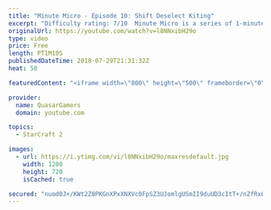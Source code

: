 ```yaml
---
title: "Minute Micro - Episode 10: Shift Deselect Kiting"
excerpt: "Difficulty rating: 7/10  Minute Micro is a series of 1-minute videos explaining how to perform common micro techniques. This episode is on shift deselect kiting  twitch.tv/Quasarprintf"
originalUrl: https://youtube.com/watch?v=l8NNxibH29o
type: video
price: Free
length: PT1M10S
publishedDateTime: 2018-07-29T21:31:32Z
heat: 50

featuredContent: "<iframe width=\"800\" height=\"500\" frameborder=\"0\" src=\"https://www.youtube.com/embed/l8NNxibH29o\" allow=\"accelerometer; autoplay; encrypted-media; gyroscope; picture-in-picture\" allowfullscreen></iframe>"

provider:
  name: QuasarGamers
  domain: youtube.com

topics:
  - StarCraft 2

images:
  - url: https://i.ytimg.com/vi/l8NNxibH29o/maxresdefault.jpg
    width: 1280
    height: 720
    isCached: true

secured: "nuod0J+/KWt2Z8PKGnXPxXNXVc0FpSZ3UJomlgUSmII9duUD3cItT+/nZfRxOlJl+UwIVMr2qElha4p/73bxJ0f1AwJssoz1IfbSDCfe0X75c7XlHfCv8PevfEOGtB1/rfFAU67h3u+mw0HJDYPN1brPcnBwCmYsSlR7Zg9AZArFwJk8hlnBm7IqdsII4Rf9mBWIGnYuKh08oJ8P9k9NIPosblYkVg/gVIrV/+LntpQqBMq0TSXQGZJphNEjN7lD7mUH+IMo9PoMgxrYGV9uHAyQEmmspuxWPdrITPGunUVj3Ankz3zVPMhoIsLXZOnGGWoslSXIS/Kl5SCHxg7xfPHScfI7us7rR9EhdL1dGkM977Pzu96nvmitEAkZryvHvCy++ctQJjzRiQpaNXN++Xhx0hm0rQ0BaEH7my5RuAA=;0uh2i3dviOKURnH5bwwVxw=="
---
```


